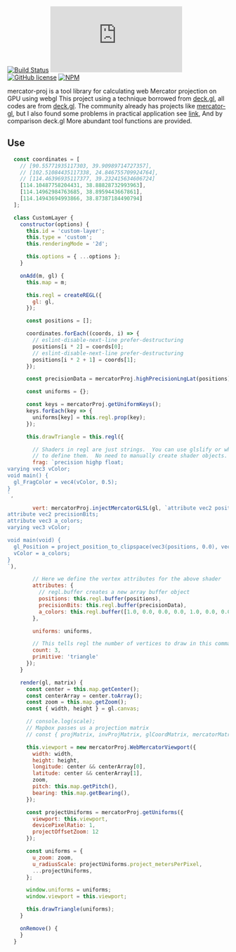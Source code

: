 [![Build Status](https://img.shields.io/travis/com/sakitam-gis/mercator-proj)](https://travis-ci.com/sakitam-gis/mercator-proj)
[![GZIP size](http://img.badgesize.io/https://unpkg.com/mercator-proj/dist/mercator-proj.min.js?compression=gzip&label=gzip%20size:%20JS)](https://unpkg.com/mercator-proj/dist/mercator-proj.min.js)
[![GitHub license](https://img.shields.io/github/license/sakitam-gis/mercator-proj?style=flat-square)](https://github.com/sakitam-gis/mercator-proj/blob/main/LICENSE)
[![NPM](https://img.shields.io/npm/v/mercator-proj.svg)](https://www.npmjs.com/package/mercator-proj)

   mercator-proj is a tool library for calculating web Mercator projection on GPU using webgl
   This project using a technique borrowed from [deck.gl](https://medium.com/vis-gl/how-sometimes-assuming-the-earth-is-flat-helps-speed-up-rendering-in-deck-gl-c43b72fd6db4),
all codes are from [deck.gl](https://github.com/visgl/deck.gl/blob/master/modules/core/src/shaderlib/project/project.glsl.js).
   The community already has projects like [mercator-gl](https://github.com/tsherif/mercator-gl), but I also found some problems in practical application see [link](https://github.com/tsherif/mercator-gl/issues/19), And by comparison deck.gl More abundant tool functions are provided.


## Use

```js
  const coordinates = [
    // [90.55771935117303, 39.90989714727357],
    // [102.51084435117338, 24.846755709924764],
    // [114.46396935117377, 39.232415634606724]
    [114.10487758204431, 38.88828732993963],
    [114.14962984763685, 38.8959443667861],
    [114.14943694993866, 38.87387184490794]
  ];

  class CustomLayer {
    constructor(options) {
      this.id = 'custom-layer';
      this.type = 'custom';
      this.renderingMode = '2d';

      this.options = { ...options };
    }

    onAdd(m, gl) {
      this.map = m;

      this.regl = createREGL({
        gl: gl,
      });

      const positions = [];

      coordinates.forEach((coords, i) => {
        // eslint-disable-next-line prefer-destructuring
        positions[i * 2] = coords[0];
        // eslint-disable-next-line prefer-destructuring
        positions[i * 2 + 1] = coords[1];
      });

      const precisionData = mercatorProj.highPrecisionLngLat(positions);

      const uniforms = {};

      const keys = mercatorProj.getUniformKeys();
      keys.forEach(key => {
        uniforms[key] = this.regl.prop(key);
      });

      this.drawTriangle = this.regl({

        // Shaders in regl are just strings.  You can use glslify or whatever you want
        // to define them.  No need to manually create shader objects.
        frag: `precision highp float;
varying vec3 vColor;
void main() {
  gl_FragColor = vec4(vColor, 0.5);
}
`,

        vert: mercatorProj.injectMercatorGLSL(gl, `attribute vec2 positions;
attribute vec2 precisionBits;
attribute vec3 a_colors;
varying vec3 vColor;

void main(void) {
  gl_Position = project_position_to_clipspace(vec3(positions, 0.0), vec3(precisionBits, 0.0), vec3(0.0));
  vColor = a_colors;
}
`),

        // Here we define the vertex attributes for the above shader
        attributes: {
          // regl.buffer creates a new array buffer object
          positions: this.regl.buffer(positions),
          precisionBits: this.regl.buffer(precisionData),
          a_colors: this.regl.buffer([1.0, 0.0, 0.0, 0.0, 1.0, 0.0, 0.0, 0.0, 1.0]),
        },

        uniforms: uniforms,

        // This tells regl the number of vertices to draw in this command
        count: 3,
        primitive: 'triangle'
      });
    }

    render(gl, matrix) {
      const center = this.map.getCenter();
      const centerArray = center.toArray();
      const zoom = this.map.getZoom();
      const { width, height } = gl.canvas;

      // console.log(scale);
      // Mapbox passes us a projection matrix
      // const { projMatrix, invProjMatrix, glCoordMatrix, mercatorMatrix, width, height, pixelMatrix, pixelMatrixInverse } = this.map.transform;

      this.viewport = new mercatorProj.WebMercatorViewport({
        width: width,
        height: height,
        longitude: center && centerArray[0],
        latitude: center && centerArray[1],
        zoom,
        pitch: this.map.getPitch(),
        bearing: this.map.getBearing(),
      });

      const projectUniforms = mercatorProj.getUniforms({
        viewport: this.viewport,
        devicePixelRatio: 1,
        projectOffsetZoom: 12
      });

      const uniforms = {
        u_zoom: zoom,
        u_radiusScale: projectUniforms.project_metersPerPixel,
        ...projectUniforms,
      };

      window.uniforms = uniforms;
      window.viewport = this.viewport;

      this.drawTriangle(uniforms);
    }

    onRemove() {
    }
  }
```
